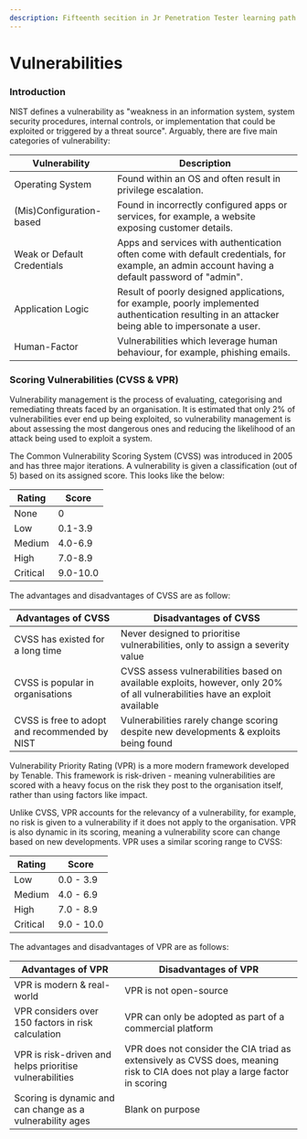 ```yaml
---
description: Fifteenth secition in Jr Penetration Tester learning path.
---
```


# Vulnerabilities

### Introduction

NIST defines a vulnerability as "weakness in an information system, system security procedures, internal controls, or implementation that could be exploited or triggered by a threat source". Arguably, there are five main categories of vulnerability:

| Vulnerability               | Description                                                                                                                                       |
| --------------------------- | ------------------------------------------------------------------------------------------------------------------------------------------------- |
| Operating System            | Found within an OS and often result in privilege escalation.                                                                                      |
| (Mis)Configuration-based    | Found in incorrectly configured apps or services, for example, a website exposing customer details.                                               |
| Weak or Default Credentials | Apps and services with authentication often come with default credentials, for example, an admin account having a default password of "admin".    |
| Application Logic           | Result of poorly designed applications, for example, poorly implemented authentication resulting in an attacker being able to impersonate a user. |
| Human-Factor                | Vulnerabilities which leverage human behaviour, for example, phishing emails.                                                                     |

### Scoring Vulnerabilities (CVSS & VPR)

Vulnerability management is the process of evaluating, categorising and remediating threats faced by an organisation. It is estimated that only 2% of vulnerabilities ever end up being exploited, so vulnerability management is about assessing the most dangerous ones and reducing the likelihood of an attack being used to exploit a system.

The Common Vulnerability Scoring System (CVSS) was introduced in 2005 and has three major iterations. A vulnerability is given a classification (out of 5) based on its assigned score. This looks like the below:

| Rating   | Score    |
| -------- | -------- |
| None     | 0        |
| Low      | 0.1-3.9  |
| Medium   | 4.0-6.9  |
| High     | 7.0-8.9  |
| Critical | 9.0-10.0 |

The advantages and disadvantages of CVSS are as follow:

| Advantages of CVSS                            | Disadvantages of CVSS                                                                                                       |
| --------------------------------------------- | --------------------------------------------------------------------------------------------------------------------------- |
| CVSS has existed for a long time              | Never designed to prioritise vulnerabilities, only to assign a severity value                                               |
| CVSS is popular in organisations              | CVSS assess vulnerabilities based on available exploits, however, only 20% of all vulnerabilities have an exploit available |
| CVSS is free to adopt and recommended by NIST | Vulnerabilities rarely change scoring despite new developments & exploits being found                                       |

Vulnerability Priority Rating (VPR) is a more modern framework developed by Tenable. This framework is risk-driven - meaning vulnerabilities are scored with a heavy focus on the risk they post to the organisation itself, rather than using factors like impact.

Unlike CVSS, VPR accounts for the relevancy of a vulnerability, for example, no risk is given to a vulnerability if it does not apply to the organisation. VPR is also dynamic in its scoring, meaning a vulnerability score can change based on new developments. VPR uses a similar scoring range to CVSS:

| Rating   | Score      |
| -------- | ---------- |
| Low      | 0.0 - 3.9  |
| Medium   | 4.0 - 6.9  |
| High     | 7.0 - 8.9  |
| Critical | 9.0 - 10.0 |

The advantages and disadvantages of VPR are as follows:

| Advantages of VPR                                         | Disadvantages of VPR                                                                                                         |
| --------------------------------------------------------- | ---------------------------------------------------------------------------------------------------------------------------- |
| VPR is modern & real-world                                | VPR is not open-source                                                                                                       |
| VPR considers over 150 factors in risk calculation        | VPR can only be adopted as part of a commercial platform                                                                     |
| VPR is risk-driven and helps prioritise vulnerabilities   | VPR does not consider the CIA triad as extensively as CVSS does, meaning risk to CIA does not play a large factor in scoring |
| Scoring is dynamic and can change as a vulnerability ages | Blank on purpose                                                                                                             |
